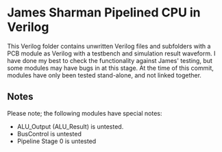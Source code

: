 # James Sharman Pipelined CPU in Verilog
This Verilog folder contains unwritten Verilog files and subfolders with a PCB module as Verilog with a testbench and simulation result waveform. I have done my best to check the functionality against James' testing, but some modules may have bugs in at this stage. At the time of this commit, modules have only been tested stand-alone, and not linked together.

## Notes
Please note; the following modules have special notes:
- ALU_Output (ALU_Result) is untested.
- BusControl is untested
- Pipeline Stage 0 is untested
